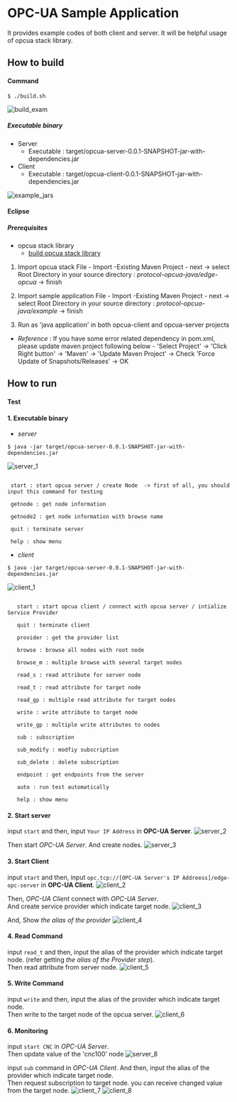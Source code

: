 OPC-UA Sample Application
================================

It provides example codes of both client and server. It will be helpful usage of opcua stack library.

## How to build  ##

#### Command ####

```shell
$ ./build.sh
```
   ![build_exam](../documents/readme_images/build_exam.png)

##### Executable binary #####
  - Server
    - Executable : target/opcua-server-0.0.1-SNAPSHOT-jar-with-dependencies.jar
  - Client
    - Executable : target/opcua-client-0.0.1-SNAPSHOT-jar-with-dependencies.jar

![example_jars](../documents/readme_images/example_jars.png)

#### Eclipse ####

##### Prerequisites #####
- opcua stack library
  - [build opcua stack library](../README.md)
 
1. Import opcua stack
   File - Import -Existing Maven Project - next
     -> select Root Directory in your source directory : *protocol-opcua-java/edge-opcua*
     -> finish

2. Import sample application
   File - Import -Existing Maven Project - next
     -> select Root Directory in your source directory : *protocol-opcua-java/example*
     -> finish

3. Run as 'java application' in both opcua-client and opcua-server projects

- *Reference* : If you have some error related dependency in pom.xml, please update maven project following below
               - 'Select Project' -> 'Click Right button' 
               -> 'Maven' -> 'Update Maven Project' -> Check 'Force Update of Snapshots/Releases' -> OK

## How to run ##

#### Test ####
#### 1. Executable binary ####
- *server*
```shell
$ java -jar target/opcua-server-0.0.1-SNAPSHOT-jar-with-dependencies.jar
```
   ![server_1](../documents/readme_images/server_1.png)
  

  ```commands

   start : start opcua server / create Node  -> first of all, you should input this command for testing

   getnode : get node information

   getnode2 : get node information with browse name

   quit : terminate server

   help : show menu
```
- *client*
```shell
$ java -jar target/opcua-server-0.0.1-SNAPSHOT-jar-with-dependencies.jar
```
   ![client_1](../documents/readme_images/client_1.png)
  
```commands

   start : start opcua client / connect with opcua server / intialize Service Provider

   quit : terminate client

   provider : get the provider list

   browse : browse all nodes with root node

   browse_m : multiple browse with several target nodes

   read_s : read attribute for server node

   read_t : read attribute for target node

   read_gp : multiple read attribute for target nodes

   write : write attribute to target node

   write_gp : multiple write attributes to nodes

   sub : subscription 

   sub_modify : modfiy subscription

   sub_delete : delete subscription

   endpoint : get endpoints from the server

   auto : run test automatically

   help : show menu
```
#### 2. Start server ####
   input `start` and then, input `Your IP Address` in **OPC-UA Server**.
   ![server_2](../documents/readme_images/server_2.PNG)
   
   Then start *OPC-UA Server*. And create nodes.
   ![server_3](../documents/readme_images/server_3.PNG)
#### 3. Start Client ####
   input `start` and then, input `opc.tcp://[OPC-UA Server's IP Addreess]/edge-opc-server` in **OPC-UA Client**.
   ![client_2](../documents/readme_images/client_2.PNG)
   
   Then, *OPC-UA Client* connect with *OPC-UA Server*. <br>
   And create service provider which indicate target node.
   ![client_3](../documents/readme_images/client_3.PNG)
   
   And, Show *the alias of the provider*
   ![client_4](../documents/readme_images/client_4.PNG)
#### 4. Read Command ####
   input `read_t` and then, input the alias of the provider which indicate target node. (refer getting *the alias of the Provider step*).<br>
   Then read attribute from server node.
   ![client_5](../documents/readme_images/client_5.PNG)
#### 5. Write Command ####
   input `write` and then, input the alias of the provider which indicate target node.<br>
   Then write to the target node of the opcua server. 
   ![client_6](../documents/readme_images/client_6.PNG)
#### 6. Monitoring  ####
   input `start CNC` in *OPC-UA Server*.<br>
   Then update value of the 'cnc100' node
   ![server_8](../documents/readme_images/server_8.PNG)
   
   input `sub` command in *OPC-UA Client*. And then, input the alias of the provider which indicate target node.<br>
   Then request subscription to target node. you can receive changed value from the target node.
   ![client_7](../documents/readme_images/client_7.PNG)
   ![client_8](../documents/readme_images/client_8.PNG)


